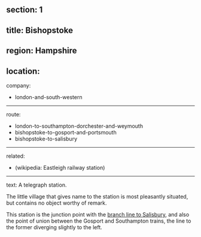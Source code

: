 ﻿section: 1
----
title: Bishopstoke
----
region: Hampshire
----
location: 
----
company:
- london-and-south-western
----
route:
- london-to-southampton-dorchester-and-weymouth
- bishopstoke-to-gosport-and-portsmouth
- bishopstoke-to-salisbury
----
related:
- (wikipedia: Eastleigh railway station)
----
text: A telegraph station.

The little village that gives name to the station is most pleasantly situated, but contains no object worthy of remark.

This station is the junction point with the [branch line to Salisbury](/routes/bishopstoke-to-salisbury), and also the point of union between the Gosport and Southampton trains, the line to the former diverging slightly to the left.
